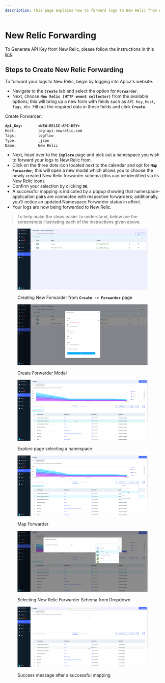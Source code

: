 ```yaml
---
description: This page explains how to forward logs to New Relic from Apica
---
```


# New Relic Forwarding

To Generate API Key from New Relic, please follow the instructions in this [link](https://docs.newrelic.com/docs/logs/log-api/introduction-log-api/#setup).

## Steps to Create New Relic Forwarding

To forward your logs to New Relic, begin by logging into Apica's website.

* Navigate to the **`Create`** tab and select the option for **`Forwarder`**.
* Next, choose **`New Relic (HTTP event collector)`** from the available options; this will bring up a new form with fields such as `API Key`, `Host`, `Tags`, etc. Fill out the required data in these fields and click **`Create`**.

Create Forwarder:

<pre><code><strong>Api_Key:       &#x3C;NEW-RELIC-API-KEY>
</strong>Host:          log-api.newrelic.com
Tags:          logflow
Type:          _json
Name:          New Relic
</code></pre>

* Next, head over to the **`Explore`** page and pick out a namespace you wish to forward your logs to New Relic from.
* Click on the three dots icon located next to the calendar and opt for **`Map Forwarder`**; this will open a new modal which allows you to choose the newly created New Relic forwarder schema (this can be identified via its New Relic icon).
* Confirm your selection by clicking **`OK`**.
* A successful mapping is indicated by a popup showing that namespace-application pairs are connected with respective forwarders; additionally, you'll notice an updated Namespace Forwarder status in effect.
* Your logs are now being forwarded to New Relic.

> To help make the steps easier to understand, below are the screenshots illustrating each of the instructions given above.

<figure><img src="../.gitbook/assets/Screenshot from 2023-01-03 15-00-19.png" alt=""><figcaption><p>Creating New Forwarder from <strong><code>Create -> Forwarder</code></strong> page</p></figcaption></figure>

<figure><img src="../.gitbook/assets/Screenshot from 2023-01-03 15-01-00.png" alt=""><figcaption><p>Create Forwarder Modal</p></figcaption></figure>

<figure><img src="../.gitbook/assets/Screenshot from 2023-01-03 15-01-23.png" alt=""><figcaption><p>Explore page selecting a namespace</p></figcaption></figure>



<figure><img src="../.gitbook/assets/Screenshot from 2023-01-03 15-01-32.png" alt=""><figcaption><p>Map Forwarder</p></figcaption></figure>

<figure><img src="../.gitbook/assets/Screenshot from 2023-01-03 15-01-45.png" alt=""><figcaption><p>Selecting New Relic Forwarder Schema from Dropdown</p></figcaption></figure>

<figure><img src="../.gitbook/assets/Screenshot from 2023-01-03 15-01-55.png" alt=""><figcaption><p>Success message after a successful mapping</p></figcaption></figure>
